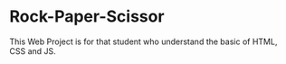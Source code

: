 # Rock-Paper-Scissor
This Web Project is for that student who understand the basic of HTML, CSS and JS. 
